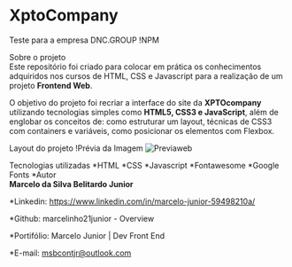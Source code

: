 # XptoCompany
Teste para a empresa DNC.GROUP
!NPM

Sobre o projeto
</br>
Este repositório foi criado para colocar em prática os conhecimentos adquiridos nos cursos de HTML, CSS e Javascript para a realização de um projeto <b>Frontend Web</b>.

O objetivo do projeto foi recriar a interface do site da <b>XPTOcompany</b> utilizando tecnologias simples como <b>HTML5, CSS3 e JavaScript</b>, além de englobar os conceitos de: como estruturar um layout, técnicas de CSS3 com containers e variáveis, como posicionar os elementos com Flexbox.

Layout do projeto
!Prévia da Imagem
![Previaweb](https://user-images.githubusercontent.com/65975171/171952128-36f4d7ad-1054-4d09-a99c-134ac6b3951f.PNG)

Tecnologias utilizadas
*HTML
*CSS
*Javascript
*Fontawesome
*Google Fonts
*Autor
</br>
<b>Marcelo da Silva Belitardo Junior</b>

*Linkedin: https://www.linkedin.com/in/marcelo-junior-59498210a/

*Github:
marcelinho21junior - Overview

*Portifólio:
Marcelo Junior | Dev Front End

*E-mail: msbcontjr@outlook.com